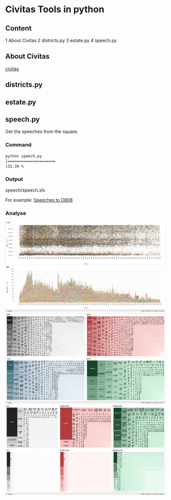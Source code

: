# Civitas Tools in python #
## Content ##
1 About Civitas
2 districts.py
3 estate.py
4 speech.py
## About Civitas ##
[civitas](http://civitas.soobb.com)
## districts.py ##
## estate.py ##
## speech.py ##
Get the speeches from the square.
### Command ###
    python speech.py
    [=====================                                               ]31.39 %
### Output ###
speech/speech.xls

For example: [Speeches to D808 ](https://github.com/JiYouMCC/CivitasTool/blob/master/py_version/speech/speech.xls?raw=true)
### Analyse ###
![Time-Day-Amount](https://raw.githubusercontent.com/JiYouMCC/CivitasTool/master/snapshot/22.PNG "Time-Day-Amount")
![Amount/Like/Watch/Dislike-Author](https://raw.githubusercontent.com/JiYouMCC/CivitasTool/master/snapshot/21.png "Amount/Like/Watch/Dislike-Author")
![Content/Tag-Amount/Like/Dislike](https://raw.githubusercontent.com/JiYouMCC/CivitasTool/master/snapshot/23.PNG "Content/Tag-Amount/Like/Dislike")






